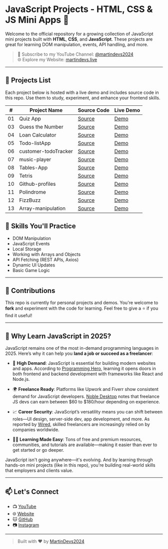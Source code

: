 # JavaScript Projects - HTML, CSS & JS Mini Apps 🚀

Welcome to the official repository for a growing collection of JavaScript mini projects built with **HTML**, **CSS**, and **JavaScript**. These projects are great for learning DOM manipulation, events, API handling, and more.

> 🔔 Subscribe to my YouTube Channel: [@martindevs2024](https://www.youtube.com/@Martindevs2024?sub_confirmation=1)  
> 🌐 Explore my Website: [martindevs.live](https://www.martindevs.live)

---

## 📁 Projects List

Each project below is hosted with a live demo and includes source code in this repo. Use them to study, experiment, and enhance your frontend skills.

| #  | Project Name           | Source Code                                                                                       | Live Demo                                                                 |
|----|------------------------|---------------------------------------------------------------------------------------------------|---------------------------------------------------------------------------|
| 01 | Quiz App               | [Source](https://github.com/MartinDevs2024/Javascriptprojects2025/tree/master/01-Quiz-App)           | [Demo](https://martindevs2024.github.io/JavascriptProjects2025/01-Quiz-App/Index.html) | 02 | Todo ListApp           | [Source](https://github.com/martindevs2024/Javascriptprojects2025/tree/main/02-Todo-ListApp)       | [Demo](https://martindevs2024.github.io/JavascriptProjects2025/02-Todo-ListApp/Index.html) |
| 03 | Guess the Number       | [Source](https://github.com/martindevs2024/Javascriptprojects2025/main/03-Guess-Number)       | [Demo](https://martindevs2024.github.io/JavascriptProjects2025/03-Guess-number/Index.html) |
| 04 | Loan Calculator            | [Source](https://github.com/MartinDevs2024/JavascriptProjects2025/tree/master/04-loan-calculator)         | [Demo](https://martindevs2024.github.io/JavascriptProjects2025/04-loan-calculator/Index.html) |
| 05 | Todo-listApp  | [Source](https://github.com/martindevs2024/Javascriptprojects2025/tree/main/05-todo-listApp)             | [Demo](https://martindevs2024.github.io/JavascriptProjects2025/05-todo-listApp/Index.html) |
| 06 | customer-todoTracker  | [Source](https://github.com/martindevs2024/Javascriptprojects2025/tree/main/06-customer-todoTracker)             | [Demo](https://martindevs2024.github.io/JavascriptProjects2025/06-customer-todoTracker/Index.html) |
| 07 | music-player  | [Source](https://github.com/martindevs2024/Javascriptprojects2025/tree/main/07-music-player)             | [Demo](https://martindevs2024.github.io/JavascriptProjects2025/07-music-player/Index.html) |
| 08 | Tables-App  | [Source](https://github.com/martindevs2024/Javascriptprojects2025/tree/main/08-Tables-App)             | [Demo](https://martindevs2024.github.io/JavascriptProjects2025/08-Tables-App/Index.html) |
| 09 | Tetris  | [Source](https://github.com/martindevs2024/Javascriptprojects2025/tree/main/09-tetris)             | [Demo](https://martindevs2024.github.io/JavascriptProjects2025/09-tetris/Index.html) |
| 10 | Github-profiles  | [Source](https://github.com/martindevs2024/Javascriptprojects2025/tree/main/10-Github-profiles)             | [Demo](https://martindevs2024.github.io/JavascriptProjects2025/08-Github-profiles/Index.html) |
| 11 | Polindrome  | [Source](https://github.com/martindevs2024/Javascriptprojects2025/tree/main/11-Polindrome)             | [Demo](https://martindevs2024.github.io/JavascriptProjects2025/11-Polindrome/Index.html) |
| 12 | FizzBuzz  | [Source](https://github.com/martindevs2024/Javascriptprojects2025/tree/main/12-FizzBuzz)             | [Demo](https://martindevs2024.github.io/JavascriptProjects2025/12-FizzBuzz/Index.html) |
| 13 | Array-manipulation  | [Source](https://github.com/martindevs2024/Javascriptprojects2025/tree/main/13-Array-manipulation)             | [Demo](https://martindevs2024.github.io/JavascriptProjects2025/13-Array-manipulation/Index.html) |




## 🧠 Skills You'll Practice

- DOM Manipulation
- JavaScript Events
- Local Storage
- Working with Arrays and Objects
- API Fetching (REST APIs, Axios)
- Dynamic UI Updates
- Basic Game Logic

---

## 📌 Contributions

This repo is currently for personal projects and demos. You're welcome to **fork** and experiment with the code for learning. Feel free to give a ⭐ if you find it useful!

---
## 🌟 Why Learn JavaScript in 2025?

JavaScript remains one of the most in-demand programming languages in 2025. Here’s why it can help you **land a job or succeed as a freelancer**:

- 💼 **High Demand**: JavaScript is essential for building modern websites and apps. According to [Programming Hero](https://learn.programming-hero.com/why-learning-javascript-is-still-the-smartest-decision-in-2025-ultimate-guide/?utm_source=chatgpt.com), learning it opens doors in both frontend and backend development with frameworks like React and Node.js.

- 🌍 **Freelance Ready**: Platforms like Upwork and Fiverr show consistent demand for JavaScript developers. [Noble Desktop](https://www.nobledesktop.com/careers/javascript-developer/become-a-freelance-javascript-developer?utm_source=chatgpt.com) notes that freelance JS devs can earn between $60 to $180/hour depending on experience.

- 📈 **Career Security**: JavaScript’s versatility means you can shift between roles—UI design, server-side dev, app development, and more. As reported by [Wired](https://www.wired.com/story/high-value-freelancers-are-keeping-the-wheels-of-tech-turning?utm_source=chatgpt.com), skilled freelancers are increasingly relied on by companies worldwide.

- 🧑‍💻 **Learning Made Easy**: Tons of free and premium resources, communities, and tutorials are available—making it easier than ever to get started or go deeper.

JavaScript isn't going anywhere—it's evolving. And by learning through hands-on mini projects (like in this repo), you're building real-world skills that employers and clients value.

---



## 📫 Let's Connect

- 📺 [YouTube](https://www.youtube.com/@Martindevs2024?sub_confirmation=1)
- 🌐 [Website](https://www.martindevs.live)
- 🐱 [GitHub](https://github.com/martindevs2024)
- 📷 [Instagram](https://www.instagram.com/martindevs2024)

---

> Built with ❤️ by [MartinDevs2024](https://github.com/martindevs2024)
